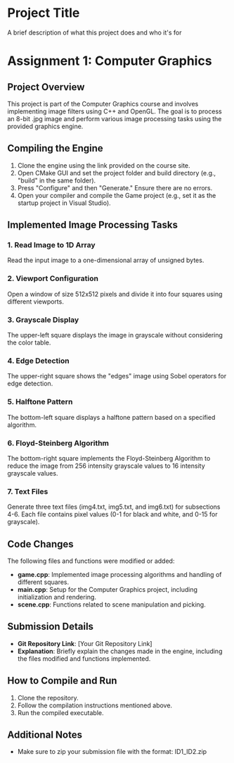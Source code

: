 
# Project Title

A brief description of what this project does and who it's for

# Assignment 1: Computer Graphics

## Project Overview

This project is part of the Computer Graphics course and involves implementing image filters using C++ and OpenGL. The goal is to process an 8-bit .jpg image and perform various image processing tasks using the provided graphics engine.

## Compiling the Engine

1. Clone the engine using the link provided on the course site.
2. Open CMake GUI and set the project folder and build directory (e.g., "build" in the same folder).
3. Press "Configure" and then "Generate." Ensure there are no errors.
4. Open your compiler and compile the Game project (e.g., set it as the startup project in Visual Studio).

## Implemented Image Processing Tasks

### 1. Read Image to 1D Array

Read the input image to a one-dimensional array of unsigned bytes.

### 2. Viewport Configuration

Open a window of size 512x512 pixels and divide it into four squares using different viewports.

### 3. Grayscale Display

The upper-left square displays the image in grayscale without considering the color table.

### 4. Edge Detection

The upper-right square shows the "edges" image using Sobel operators for edge detection.

### 5. Halftone Pattern

The bottom-left square displays a halftone pattern based on a specified algorithm.

### 6. Floyd-Steinberg Algorithm

The bottom-right square implements the Floyd-Steinberg Algorithm to reduce the image from 256 intensity grayscale values to 16 intensity grayscale values.

### 7. Text Files

Generate three text files (img4.txt, img5.txt, and img6.txt) for subsections 4-6. Each file contains pixel values (0-1 for black and white, and 0-15 for grayscale).

## Code Changes

The following files and functions were modified or added:
- **game.cpp**: Implemented image processing algorithms and handling of different squares.
- **main.cpp**: Setup for the Computer Graphics project, including initialization and rendering.
- **scene.cpp**: Functions related to scene manipulation and picking.

## Submission Details

- **Git Repository Link**: [Your Git Repository Link]
- **Explanation**: Briefly explain the changes made in the engine, including the files modified and functions implemented.

## How to Compile and Run

1. Clone the repository.
2. Follow the compilation instructions mentioned above.
3. Run the compiled executable.

## Additional Notes

- Make sure to zip your submission file with the format: ID1_ID2.zip

